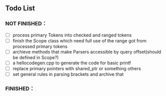 ## Todo List

### NOT FINISHED：
- [ ] process primary Tokens into checked and ranged tokens
- [ ] finish the Scope class which need full use of the range got from processed primary tokens
- [ ] archieve methods that make Parsers accessible by query offset(should be defined in Scope?)
- [ ] a hellocodegen.cpp to generate the code for basic printf
- [ ] replace primary pointers with shared_ptr or something others
- [ ] set general rules in parsing brackets and archive that

### FINISHED：

